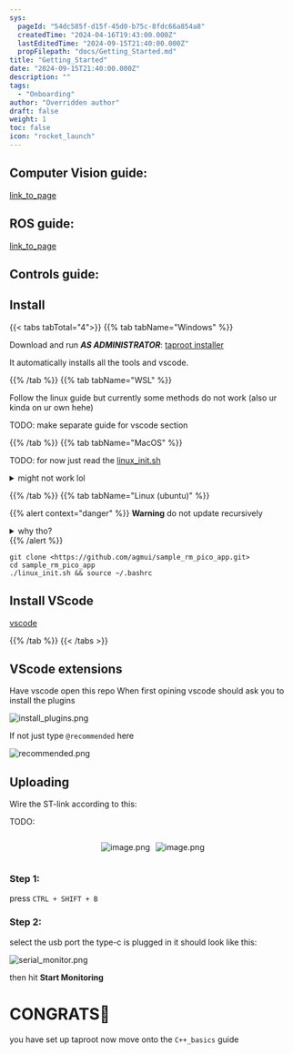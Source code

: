 ```yaml
---
sys:
  pageId: "54dc585f-d15f-45d0-b75c-8fdc66a854a8"
  createdTime: "2024-04-16T19:43:00.000Z"
  lastEditedTime: "2024-09-15T21:40:00.000Z"
  propFilepath: "docs/Getting_Started.md"
title: "Getting_Started"
date: "2024-09-15T21:40:00.000Z"
description: ""
tags:
  - "Onboarding"
author: "Overridden author"
draft: false
weight: 1
toc: false
icon: "rocket_launch"
---
```


## Computer Vision guide:

[link_to_page](86d45bc0-388b-4d26-8848-44f255f73d0e)

## ROS guide:

[link_to_page](3c76c1de-ec8f-46d6-8b0a-294005edc2d5)

## Controls guide:

## Install

{{< tabs tabTotal="4">}}
{{% tab tabName="Windows" %}}

Download and run _**AS ADMINISTRATOR**_: [taproot installer](https://github.com/Thornbots/TeachingFreshies/releases/tag/1.0)

It automatically installs all the tools and vscode.

{{% /tab %}}
{{% tab tabName="WSL" %}}

Follow the linux guide but currently some methods do not work (also ur kinda on ur own hehe)

TODO: make separate guide for vscode section

{{% /tab %}}
{{% tab tabName="MacOS" %}}

TODO: for now just read the [linux_init.sh](https://github.com/agmui/sample_rm_pico_app/blob/main/linux_init.sh)

<details>
<summary>might not work lol</summary>

`brew install libusb pkg-config`

Next install: [vscode](https://code.visualstudio.com/Download)

</details>

{{% /tab %}}
{{% tab tabName="Linux (ubuntu)" %}}

{{% alert context="danger" %}}
**Warning** do not update recursively
<details>
<summary>why tho?</summary>
There are some submodules that may go on for a while (like tinyusb) and I highly
recommend you don't need to get them.
If you want to see what submodules I update just look in `linux_init.sh`
</details>
{{% /alert %}}

```shell
git clone <https://github.com/agmui/sample_rm_pico_app.git>
cd sample_rm_pico_app
./linux_init.sh && source ~/.bashrc
```

## Install VScode

[vscode](https://code.visualstudio.com/Download)

{{% /tab %}}
{{< /tabs >}}

## VScode extensions

Have vscode open this repo
When first opining vscode should ask you to install the plugins

![install_plugins.png](https://prod-files-secure.s3.us-west-2.amazonaws.com/d518164a-d88e-44d1-a4ee-3adb3bd8bce0/89bd30f0-1825-4e77-867b-0a41ce370880/install_plugins.png?X-Amz-Algorithm=AWS4-HMAC-SHA256&X-Amz-Content-Sha256=UNSIGNED-PAYLOAD&X-Amz-Credential=ASIAZI2LB4666NJT5MYC%2F20250204%2Fus-west-2%2Fs3%2Faws4_request&X-Amz-Date=20250204T150730Z&X-Amz-Expires=3600&X-Amz-Security-Token=IQoJb3JpZ2luX2VjEBYaCXVzLXdlc3QtMiJHMEUCIQCFFnEDnGs%2FTtvGe6EQjE0rdpnrDL1YbjjSfvS5uiIglwIgdLng5O7Q2tHsr6lGxdDmsVpQnPuyRauY46Z2la4swPAq%2FwMILxAAGgw2Mzc0MjMxODM4MDUiDJgHqwD0hXkxCmXMUCrcAy1kgD5eRq6c0nCTltlIVgMLFgErvdFFZiQbImFTXRSq620%2FkEQODS5%2BRvVbYvF0ELi94VSH8YgmR06RWaaQ%2Flbykb6NLoFIdEQutKWT1nRw9cALIru%2BccUzzA2llEwo%2FGtHR30VE532ytgJFJXD235Foy%2BSBbv3NJL6Wz3d8gAWnRgi3LolPUde3Wjs%2Ff4hIHOsJSURziFkro9ELIwoXFfDVEdZnrn4078LVApgLCtYP7MroTFJO2oqXEMa8WeY8crEgaSQUYu1no4f5sik1pMEQugnBsWbOEt9IQVPzikmWUuxZmhcWLSav%2FcPBp0rqStkY%2BmRIO%2B3Pk3YvKYy2H378MtY77KYBRrWIzk2SV2o0D6CeXZ9y5kuCpIEFMHHwZsc5zXLkkVN1lmprcim008REyNI5qq3dbLmmNvBPA3KoXCb7k70i2OR1mFplBh993nVr600pISlkr70ZrfEVk%2FUIHZ8T%2FlGbVk2sm3Zs5zAn4NSa5QtRV1kxzHjf%2BplecOh8LB%2BHdgEtNrhAGKTEOSGf2Be7HWMgaBNdV8OrZhorJnmWJEyWCbmvZ3c14PDJYU%2BofZt%2F1d0ByEn1mQSFmk6VEMNq7GpEzA8a2ElVsXtaEIILTsb48YyCTtUMJi%2FiL0GOqUBoGqeIYywwvjASleO5wBct9r4AXmk1%2BxCvszPt0W%2FSJ37C6%2F3RqPl292UaYG6fEDZKKOWMAogs4QUM2rYqBG%2B5On8ExABe%2F1uK1q6oMcNnkZKM9CYJWrV%2FEwqw5QoFZsr2kOz9anAK5WF5SIMLz5FARXuOS6OkdaAcPUcwmyXuPvD7%2FAOlkGChLbn8V%2FAyUA8Zrn83kkb9qGSsQ4HzYaJse9RPOop&X-Amz-Signature=827f5e1c1b9cdc14952bb92bc37a4afad1652ccfcd5811901d87c09ff30af567&X-Amz-SignedHeaders=host&x-id=GetObject)

If not just type `@recommended` here  

![recommended.png](https://prod-files-secure.s3.us-west-2.amazonaws.com/d518164a-d88e-44d1-a4ee-3adb3bd8bce0/61e661e9-5d85-4dfc-be0d-8d2097a5e793/recommended.png?X-Amz-Algorithm=AWS4-HMAC-SHA256&X-Amz-Content-Sha256=UNSIGNED-PAYLOAD&X-Amz-Credential=ASIAZI2LB4666NJT5MYC%2F20250204%2Fus-west-2%2Fs3%2Faws4_request&X-Amz-Date=20250204T150730Z&X-Amz-Expires=3600&X-Amz-Security-Token=IQoJb3JpZ2luX2VjEBYaCXVzLXdlc3QtMiJHMEUCIQCFFnEDnGs%2FTtvGe6EQjE0rdpnrDL1YbjjSfvS5uiIglwIgdLng5O7Q2tHsr6lGxdDmsVpQnPuyRauY46Z2la4swPAq%2FwMILxAAGgw2Mzc0MjMxODM4MDUiDJgHqwD0hXkxCmXMUCrcAy1kgD5eRq6c0nCTltlIVgMLFgErvdFFZiQbImFTXRSq620%2FkEQODS5%2BRvVbYvF0ELi94VSH8YgmR06RWaaQ%2Flbykb6NLoFIdEQutKWT1nRw9cALIru%2BccUzzA2llEwo%2FGtHR30VE532ytgJFJXD235Foy%2BSBbv3NJL6Wz3d8gAWnRgi3LolPUde3Wjs%2Ff4hIHOsJSURziFkro9ELIwoXFfDVEdZnrn4078LVApgLCtYP7MroTFJO2oqXEMa8WeY8crEgaSQUYu1no4f5sik1pMEQugnBsWbOEt9IQVPzikmWUuxZmhcWLSav%2FcPBp0rqStkY%2BmRIO%2B3Pk3YvKYy2H378MtY77KYBRrWIzk2SV2o0D6CeXZ9y5kuCpIEFMHHwZsc5zXLkkVN1lmprcim008REyNI5qq3dbLmmNvBPA3KoXCb7k70i2OR1mFplBh993nVr600pISlkr70ZrfEVk%2FUIHZ8T%2FlGbVk2sm3Zs5zAn4NSa5QtRV1kxzHjf%2BplecOh8LB%2BHdgEtNrhAGKTEOSGf2Be7HWMgaBNdV8OrZhorJnmWJEyWCbmvZ3c14PDJYU%2BofZt%2F1d0ByEn1mQSFmk6VEMNq7GpEzA8a2ElVsXtaEIILTsb48YyCTtUMJi%2FiL0GOqUBoGqeIYywwvjASleO5wBct9r4AXmk1%2BxCvszPt0W%2FSJ37C6%2F3RqPl292UaYG6fEDZKKOWMAogs4QUM2rYqBG%2B5On8ExABe%2F1uK1q6oMcNnkZKM9CYJWrV%2FEwqw5QoFZsr2kOz9anAK5WF5SIMLz5FARXuOS6OkdaAcPUcwmyXuPvD7%2FAOlkGChLbn8V%2FAyUA8Zrn83kkb9qGSsQ4HzYaJse9RPOop&X-Amz-Signature=a02cb6c0b9c13ddc37d4ccaf6ab8b3088a72812c7e2b135ef766960f15b8cc83&X-Amz-SignedHeaders=host&x-id=GetObject)

## Uploading

Wire the ST-link according to this:

TODO:

<div style="display: flex;flex-direction: row; column-gap:10px; max-width: 630px;justify-content: center;">
<div>

![image.png](https://prod-files-secure.s3.us-west-2.amazonaws.com/d518164a-d88e-44d1-a4ee-3adb3bd8bce0/210ecb78-1116-4d7b-b9b7-2292f66fa2c2/image.png?X-Amz-Algorithm=AWS4-HMAC-SHA256&X-Amz-Content-Sha256=UNSIGNED-PAYLOAD&X-Amz-Credential=ASIAZI2LB4665IRBB4FY%2F20250204%2Fus-west-2%2Fs3%2Faws4_request&X-Amz-Date=20250204T150735Z&X-Amz-Expires=3600&X-Amz-Security-Token=IQoJb3JpZ2luX2VjEBYaCXVzLXdlc3QtMiJGMEQCIDdXwbXuYlvRjrCjkMU8Xbi8%2FaLoIGxLV0UyiOCSqbRjAiAjb%2FzyxMlOO4%2BFVPVHtq3rdcy0wMPjNadHpUR191zhgSr%2FAwgvEAAaDDYzNzQyMzE4MzgwNSIM8Aikf21I13y%2BO06OKtwDrDvVhhEhVDEXgpyyqyCosxvbjC14SGxcVxRkhfHYIJ2u%2FPQ9K%2F%2FABqI5ZzCuCj2O%2FLuosswJDfDt%2B49QTTsPxFareAzxciEurZKejBZE%2B3mDpgdXwLStZWGPR7KMO3%2BDMG4jS4nNCjchZdOkcUmUFLve7QPsLMHUf7go9yctRVwjBUMc%2FN%2BzeJGfeetmSRhdRhjItelqpw15vfmW2qbS0QJtZSys6dQaliGucjoyQQE0%2BsaN7ayKquzbV8w18bAsM4qaqaLpKUOrZ%2FlCIpO%2F0G5wZxxMYuXVSbjGbQMKJ1HT%2Brr13m0xEPRrwV%2Fwtx61xTMgHGgIPvWtsv22jF3Qm0SS5qLxRFD1Ne5UK%2BQ9lgYK%2FvazQ0xRnlTB63fmDGXacSzphkBTzYE4q2J3uwT%2B0fPZ6b98ZUAbjaGpUxIFWsZWAoJTwNis5suSq4YGYN3O82oW3Oi2vMH5HpDyPRIfNt%2BcBQg1ROqzLVY8WMZsvB67l36zR%2B35I8ZfLHJuLAgUnb0HbU8dsxWhe7vNDE5Be5OkFDofFAnmmJUod6QfEUElbF0UgLukkk0moBGJa16QX8xSlJaH14f%2B4lkoG648lAJi885y3C9SDTCrs2O8FdzCJumFYsFKmO87tVowiMCIvQY6pgGxA5zy7QOFiofhiKWtb8yeKw7AaHtznBGEfMnS1Tvt80%2FJKHqbKC62u%2ByTpGbPB1kFF%2BcPmXHFhlwe2lU4RohB4n9fzRXepobayBp1VCWO%2Bs0Z%2FoOM3fzhzzOmZrVUfbL1W1CZnl3pbCecdGHCJtwfGjSEJ%2F0ketcWeqYvq2Pt%2BHlc%2FVZbNlY08ZaEGbtPhhD665J7gb0DYqvbN8WRTzdm0Sv4QpMy&X-Amz-Signature=13e5a9d988b96f560ee1c09bc38d3b30aac826839a3937c19ef197adcadee1a0&X-Amz-SignedHeaders=host&x-id=GetObject)

</div>
<div>

![image.png](https://prod-files-secure.s3.us-west-2.amazonaws.com/d518164a-d88e-44d1-a4ee-3adb3bd8bce0/33a0fd0f-8ca6-4a86-8e09-26e95ded1fff/image.png?X-Amz-Algorithm=AWS4-HMAC-SHA256&X-Amz-Content-Sha256=UNSIGNED-PAYLOAD&X-Amz-Credential=ASIAZI2LB466QKYQMFDP%2F20250204%2Fus-west-2%2Fs3%2Faws4_request&X-Amz-Date=20250204T150736Z&X-Amz-Expires=3600&X-Amz-Security-Token=IQoJb3JpZ2luX2VjEBYaCXVzLXdlc3QtMiJHMEUCIAfrllqmIuXyxbhkvpoFYKYT1hRLdBafNJ0JIbxA%2FdCFAiEAng4w7Y9gFsoclLdfZCBrz6rZzW8CAYwkfRhJEAJtyRMq%2FwMILxAAGgw2Mzc0MjMxODM4MDUiDD9ZAM4DyZKQxbWibyrcA4j%2BwmGhvU%2BuaIx%2FsFBbmFA2%2B44dyXFl1WI9pzlp5KjTwgAfj22iZJOz%2FUjZmV8TASR37XqHiOyr76UX6oOTOkYoYduG35eGvsLsQLbLitpQDstYhtjk7H0G2EKt%2FmUPWGWb6kM2bdIl8KPC5%2FvVHsE43b3tioEJ7obZ0HSw%2FYdJQ4SJ3cbacE4H6ZqO%2FGwgm2T%2BUm6QymPJL7TcmoipJRIx2bghJDYH5NLehHE6CyfqDBzfB9DXYLM2cT5Mfwze8ewKdgJ%2FsM4jPYtYTySzAr5Jp4groF1m%2FklmQsHVS1TSPdLR72Csgh3rm6P1WFpujsJzcdegN%2BYcCrzec32%2B4Vg4GGdFEL9BbP%2FbsXrt8y%2FIaFnVZZUB6CF7lQkcZJXG9Z8zaMB4q3oXH4PXACg4EgHizv5LyXXldwxp2IjkclQhL2NOBlvECQp41uFO5wd0yBGAFE%2F8CWgNUgufGx08LoFcsmzGRqjZEpwcP5LrBreGKU2EUyYr6qXoDP4%2Fb1ZB3EDiHaUmRJIarxeCsEiNaa8ycIv%2FCBAYU20VxdqHBwTW5UQm%2FOxsRQKeNfHYHTvXiTIpnyiC%2B5nrRYtENmQdBXINylvzCygcDJOvH3WAY4YYNf%2F8hPK17%2FJcVUTnMPO%2BiL0GOqUBvE9Zt9s%2Fmzr3hhESQ5gO1UXAEbV68Fpdz%2Bkh4GRW3tMNjF5PV8%2FeLyy%2BRHbk3k9%2F5SK%2FuaCukA70ll2WnKsGmCeMeW1G5ABT55qgGZ14oG7kWHfXcvjQzoK8N1mP7lpfVHxnvaPi03owup2anfgNXhqwbkPUCOqk9%2FmHQCzmpPit2Bb3a5RdARjLyDdh2NPWgnEPeUHu8TgxtrA22rghqsUGMw0c&X-Amz-Signature=c874a02ab2cee4194fc497ca01ccfc55967f3a986b4004f5893b5239c37acae4&X-Amz-SignedHeaders=host&x-id=GetObject)

</div>
</div>

### Step 1:

press `CTRL + SHIFT + B`

### Step 2:

select the usb port the type-c is plugged in it should look like this:

![serial_monitor.png](https://prod-files-secure.s3.us-west-2.amazonaws.com/d518164a-d88e-44d1-a4ee-3adb3bd8bce0/f03f4774-05d4-4393-b6a0-d5efb6d315ab/serial_monitor.png?X-Amz-Algorithm=AWS4-HMAC-SHA256&X-Amz-Content-Sha256=UNSIGNED-PAYLOAD&X-Amz-Credential=ASIAZI2LB4666NJT5MYC%2F20250204%2Fus-west-2%2Fs3%2Faws4_request&X-Amz-Date=20250204T150730Z&X-Amz-Expires=3600&X-Amz-Security-Token=IQoJb3JpZ2luX2VjEBYaCXVzLXdlc3QtMiJHMEUCIQCFFnEDnGs%2FTtvGe6EQjE0rdpnrDL1YbjjSfvS5uiIglwIgdLng5O7Q2tHsr6lGxdDmsVpQnPuyRauY46Z2la4swPAq%2FwMILxAAGgw2Mzc0MjMxODM4MDUiDJgHqwD0hXkxCmXMUCrcAy1kgD5eRq6c0nCTltlIVgMLFgErvdFFZiQbImFTXRSq620%2FkEQODS5%2BRvVbYvF0ELi94VSH8YgmR06RWaaQ%2Flbykb6NLoFIdEQutKWT1nRw9cALIru%2BccUzzA2llEwo%2FGtHR30VE532ytgJFJXD235Foy%2BSBbv3NJL6Wz3d8gAWnRgi3LolPUde3Wjs%2Ff4hIHOsJSURziFkro9ELIwoXFfDVEdZnrn4078LVApgLCtYP7MroTFJO2oqXEMa8WeY8crEgaSQUYu1no4f5sik1pMEQugnBsWbOEt9IQVPzikmWUuxZmhcWLSav%2FcPBp0rqStkY%2BmRIO%2B3Pk3YvKYy2H378MtY77KYBRrWIzk2SV2o0D6CeXZ9y5kuCpIEFMHHwZsc5zXLkkVN1lmprcim008REyNI5qq3dbLmmNvBPA3KoXCb7k70i2OR1mFplBh993nVr600pISlkr70ZrfEVk%2FUIHZ8T%2FlGbVk2sm3Zs5zAn4NSa5QtRV1kxzHjf%2BplecOh8LB%2BHdgEtNrhAGKTEOSGf2Be7HWMgaBNdV8OrZhorJnmWJEyWCbmvZ3c14PDJYU%2BofZt%2F1d0ByEn1mQSFmk6VEMNq7GpEzA8a2ElVsXtaEIILTsb48YyCTtUMJi%2FiL0GOqUBoGqeIYywwvjASleO5wBct9r4AXmk1%2BxCvszPt0W%2FSJ37C6%2F3RqPl292UaYG6fEDZKKOWMAogs4QUM2rYqBG%2B5On8ExABe%2F1uK1q6oMcNnkZKM9CYJWrV%2FEwqw5QoFZsr2kOz9anAK5WF5SIMLz5FARXuOS6OkdaAcPUcwmyXuPvD7%2FAOlkGChLbn8V%2FAyUA8Zrn83kkb9qGSsQ4HzYaJse9RPOop&X-Amz-Signature=37a3f5ff4b3499e83bc44e0d69a30f3cff5784878726671a89ac4a46966f8255&X-Amz-SignedHeaders=host&x-id=GetObject)

then hit **Start Monitoring**

# CONGRATS🎉

you have set up taproot now move onto the `C++_basics` guide
